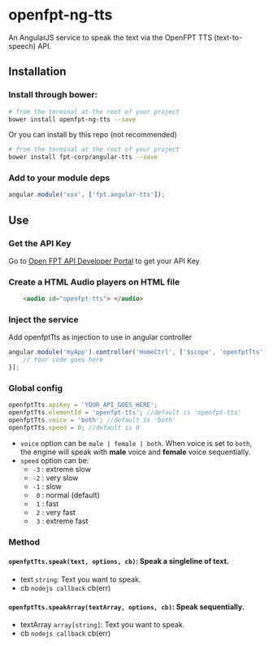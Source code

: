 # openfpt-ng-tts

An AngularJS service to speak the text via the OpenFPT TTS (text-to-speech) API. 

## Installation

### Install through bower:

```bash
# from the terminal at the root of your project
bower install openfpt-ng-tts --save
```

Or you can install by this repo (not recommended)

```bash
# from the terminal at the root of your project
bower install fpt-corp/angular-tts --save
```
    

### Add to your module deps
```javascript
angular.module('xxx', ['fpt.angular-tts']);
```

## Use

### Get the API Key

Go to [Open FPT API Developer Portal](http://dev.openfpt.vn/) to get your API Key

### Create a HTML Audio players on HTML file
```html
    <audio id="openfpt-tts"> </audio>
``` 

### Inject the service

Add openfptTts as injection to use in angular controller

```javascript
angular.module('myApp').controller('HomeCtrl', ['$scope', 'openfptTts', function ($scope, openfptTts) {
    // Your code goes here   
}];
```

### Global config

```javascript
openfptTts.apiKey = 'YOUR_API_GOES_HERE';
openfptTts.elementId = 'openfpt-tts'; //default is 'openfpt-tts'
openfptTts.voice = 'both'; //default is 'both'
openfptTts.speed = 0; //default is 0
```

- `voice` option can be `male | female | both`. When voice is set to `both`, the engine will speak with **male** voice and **female** voice sequentially.
- `speed` option can be:
   - `-3` : extreme slow
   - `-2` : very slow 
   - `-1` : slow 
   - ` 0` : normal (default) 
   - ` 1` : fast  
   - ` 2` : very fast 
   - ` 3` : extreme fast 

### Method

#### `openfptTts.speak(text, options, cb)`: Speak a singleline of text.
- text `string`: Text you want to speak.
- cb `nodejs callback` cb(err)

#### `openfptTts.speakArray(textArray, options, cb)`: Speak sequentially.
- textArray `array[string]`: Text you want to speak.
- cb `nodejs callback` cb(err)


